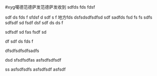 #xyg噶德范德萨发范德萨发收到
sdfds fds fdsf

sdf ds fds f
sfdsf d
sdf s f
地方fds dsfsdsdfsdfsd sdf 
sadfds fsd fs fs 
sdfs sdfsdf sd fsdf dsf 
sdf ds ds f





sdfsdf sd fas fsdf sd 


df sdf ds fds f 


dfsdfsdfsdfsadfs

dsd
sfsdfsdfas
asfsdfsdfsdf

ss
asfsdfsdfs
asfsdfsdf
asfsdf
